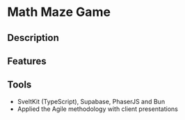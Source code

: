 # Math Maze Game

## Description 

## Features

## Tools
- SveltKit (TypeScript), Supabase, PhaserJS and Bun
- Applied the Agile methodology with client presentations
  
